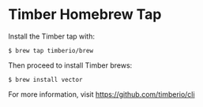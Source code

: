 # Timber Homebrew Tap

Install the Timber tap with:

    $ brew tap timberio/brew

Then proceed to install Timber brews:

    $ brew install vector

For more information, visit https://github.com/timberio/cli